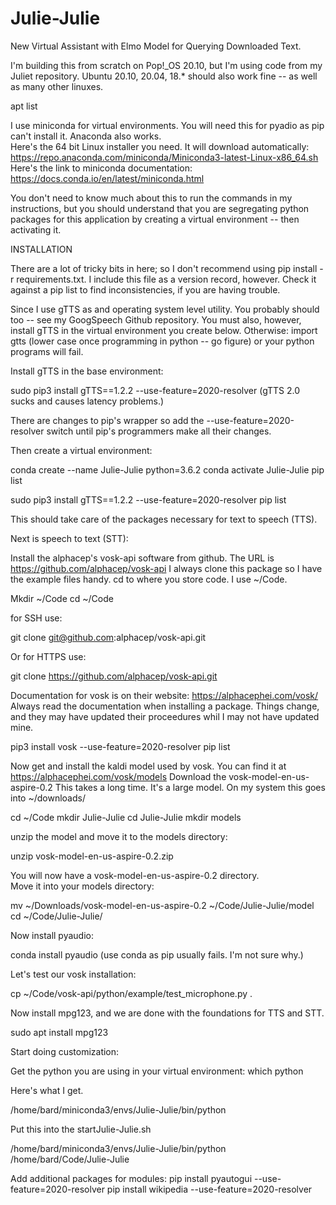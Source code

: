 # Julie-Julie
New Virtual Assistant with Elmo Model for Querying Downloaded Text.

I'm building this from scratch on Pop!_OS 20.10, but I'm using code from my Juliet repository.  Ubuntu 20.10, 20.04, 18.* should also work fine -- as well as many other linuxes.

apt list

I use miniconda for virtual environments.  You will need this for pyadio as pip can't install it.  Anaconda also works.  
Here's the 64 bit Linux installer you need.  It will download automatically: 
https://repo.anaconda.com/miniconda/Miniconda3-latest-Linux-x86_64.sh
Here's the link to miniconda documentation:
https://docs.conda.io/en/latest/miniconda.html

You don't need to know much about this to run the commands in my instructions, but you should understand that you are segregating python packages for this application by creating a virtual environment -- then activating it.  

INSTALLATION

There are a lot of tricky bits in here; so I don't recommend using pip install -r requirements.txt.  I include this file as a version record, however.  Check it against a pip list to find inconsistencies, if you are having trouble.  

Since I use gTTS as and operating system level utility.  You probably should too -- see my GoogSpeech Github repository. You must also, however, install gTTS in the virtual environment you create below.  Otherwise: import gtts (lower case once programming in python -- go figure) or your python programs will fail.  

Install gTTS in the base environment:

sudo pip3 install gTTS==1.2.2 --use-feature=2020-resolver  (gTTS 2.0 sucks and causes latency problems.)

There are changes to pip's wrapper so add the --use-feature=2020-resolver switch until pip's programmers make all their changes.

Then create a virtual environment:  

conda create --name Julie-Julie python=3.6.2
conda activate Julie-Julie
pip list


sudo pip3 install gTTS==1.2.2 --use-feature=2020-resolver
pip list

This should take care of the packages necessary for text to speech (TTS).

Next is speech to text (STT):

Install the alphacep's vosk-api software from github.
The URL is https://github.com/alphacep/vosk-api
I always clone this package so I have the example files handy.  cd to where you store code.  I use ~/Code.  

Mkdir ~/Code 
cd ~/Code

for SSH use:

git clone git@github.com:alphacep/vosk-api.git  

Or for HTTPS use:

git clone https://github.com/alphacep/vosk-api.git

Documentation for vosk is on their website:  https://alphacephei.com/vosk/
Always read the documentation when installing a package.  Things change, and they may have updated their proceedures whil I may not have updated mine.

pip3 install vosk --use-feature=2020-resolver
pip list

Now get and install the kaldi model used by vosk.  You can find it at 
https://alphacephei.com/vosk/models
Download the vosk-model-en-us-aspire-0.2
This takes a long time.  It's a large model. On my system this goes into ~/downloads/

cd ~/Code
mkdir Julie-Julie
cd Julie-Julie
mkdir models

unzip the model and move it to the models directory:

unzip vosk-model-en-us-aspire-0.2.zip

You will now have a vosk-model-en-us-aspire-0.2 directory.  
Move it into your models directory:

mv ~/Downloads/vosk-model-en-us-aspire-0.2 ~/Code/Julie-Julie/model
cd ~/Code/Julie-Julie/

Now install pyaudio:

conda install pyaudio    (use conda as pip usually fails. I'm not sure why.)

Let's test our vosk installation:

cp ~/Code/vosk-api/python/example/test_microphone.py .

Now install mpg123, and we are done with the foundations for TTS and STT.

sudo apt install mpg123

Start doing customization:

Get the python you are using in your virtual environment:
which python

Here's what I get.  

/home/bard/miniconda3/envs/Julie-Julie/bin/python

Put this into the startJulie-Julie.sh

/home/bard/miniconda3/envs/Julie-Julie/bin/python /home/bard/Code/Julie-Julie

Add additional packages for modules:
pip install pyautogui --use-feature=2020-resolver
pip install wikipedia --use-feature=2020-resolver

